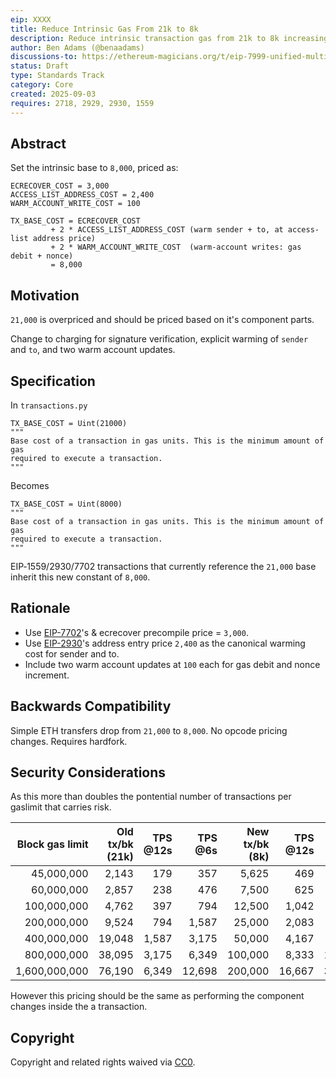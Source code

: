 ```yaml
---
eip: XXXX
title: Reduce Intrinsic Gas From 21k to 8k
description: Reduce intrinsic transaction gas from 21k to 8k increasing base txs per gas by 162.5%.
author: Ben Adams (@benaadams)
discussions-to: https://ethereum-magicians.org/t/eip-7999-unified-multidimensional-fee-market/25010
status: Draft
type: Standards Track
category: Core
created: 2025-09-03
requires: 2718, 2929, 2930, 1559
---
```


## Abstract

Set the intrinsic base to `8,000`, priced as:

```
ECRECOVER_COST = 3,000
ACCESS_LIST_ADDRESS_COST = 2,400
WARM_ACCOUNT_WRITE_COST = 100

TX_BASE_COST = ECRECOVER_COST
         + 2 * ACCESS_LIST_ADDRESS_COST (warm sender + to, at access-list address price)
         + 2 * WARM_ACCOUNT_WRITE_COST  (warm-account writes: gas debit + nonce)
         = 8,000
```

## Motivation

`21,000` is overpriced and should be priced based on it's component parts.

Change to charging for signature verification, explicit warming of `sender` and `to`, and two warm account updates.

## Specification

In `transactions.py`

```
TX_BASE_COST = Uint(21000)
"""
Base cost of a transaction in gas units. This is the minimum amount of gas
required to execute a transaction.
"""
```

Becomes

```
TX_BASE_COST = Uint(8000)
"""
Base cost of a transaction in gas units. This is the minimum amount of gas
required to execute a transaction.
"""
```

EIP‑1559/2930/7702 transactions that currently reference the `21,000` base inherit this new constant of `8,000`.

## Rationale

* Use [EIP-7702](./eip‑7702.md)'s & ecrecover precompile price = `3,000`.
* Use [EIP-2930](./eip-2930.md)'s address entry price `2,400` as the canonical warming cost for sender and to.
* Include two warm account updates at `100` each for gas debit and nonce increment.

## Backwards Compatibility

Simple ETH transfers drop from `21,000` to `8,000`. No opcode pricing changes. Requires hardfork.

## Security Considerations

As this more than doubles the pontential number of transactions per gaslimit that carries risk. 

| Block gas limit | Old tx/bk (21k) | TPS @12s | TPS @6s | New tx/bk (8k) | TPS @12s | TPS @6s | % increase |
| --------------: | --------------: | -------: | ------: | -------------: | -------: | ------: | ---------: |
|      45,000,000 |           2,143 |      179 |     357 |          5,625 |      469 |     938 |    +162.5% |
|      60,000,000 |           2,857 |      238 |     476 |          7,500 |      625 |   1,250 |    +162.5% |
|     100,000,000 |           4,762 |      397 |     794 |         12,500 |    1,042 |   2,083 |    +162.5% |
|     200,000,000 |           9,524 |      794 |   1,587 |         25,000 |    2,083 |   4,167 |    +162.5% |
|     400,000,000 |          19,048 |    1,587 |   3,175 |         50,000 |    4,167 |   8,333 |    +162.5% |
|     800,000,000 |          38,095 |    3,175 |   6,349 |        100,000 |    8,333 |  16,667 |    +162.5% |
|   1,600,000,000 |          76,190 |    6,349 |  12,698 |        200,000 |   16,667 |  33,333 |    +162.5% |



However this pricing should be the same as performing the component changes inside the a transaction.

## Copyright

Copyright and related rights waived via [CC0](../LICENSE.md).
